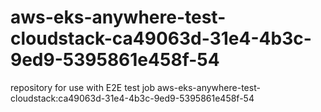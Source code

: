 # aws-eks-anywhere-test-cloudstack-ca49063d-31e4-4b3c-9ed9-5395861e458f-54
repository for use with E2E test job aws-eks-anywhere-test-cloudstack:ca49063d-31e4-4b3c-9ed9-5395861e458f-54
